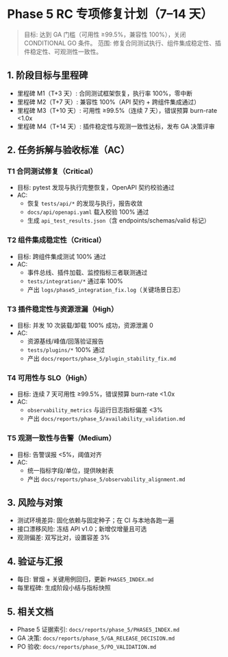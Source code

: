 # Phase 5 RC 专项修复计划（7–14 天）

> 目标: 达到 GA 门槛（可用性 ≥99.5%，兼容性 100%），关闭 CONDITIONAL GO 条件。
> 范围: 修复合同测试执行、组件集成稳定性、插件稳定性、可观测性一致性。

## 1. 阶段目标与里程碑
- 里程碑 M1（T+3 天）: 合同测试框架恢复，执行率 100%，零中断
- 里程碑 M2（T+7 天）: 兼容性 100%（API 契约 + 跨组件集成通过）
- 里程碑 M3（T+10 天）: 可用性 ≥99.5%（连续 7 天），错误预算 burn-rate <1.0x
- 里程碑 M4（T+14 天）: 插件稳定性与观测一致性达标，发布 GA 决策评审

## 2. 任务拆解与验收标准（AC）

### T1 合同测试修复（Critical）
- 目标: pytest 发现与执行完整恢复，OpenAPI 契约校验通过
- AC:
  - 恢复 `tests/api/*` 的发现与执行，报告收敛
  - `docs/api/openapi.yaml` 载入校验 100% 通过
  - 生成 `api_test_results.json`（含 endpoints/schemas/valid 标记）

### T2 组件集成稳定性（Critical）
- 目标: 跨组件集成测试 100% 通过
- AC:
  - 事件总线、插件加载、监控指标三者联测通过
  - `tests/integration/*` 通过率 100%
  - 产出 `logs/phase5_integration_fix.log`（关键场景日志）

### T3 插件稳定性与资源泄漏（High）
- 目标: 并发 10 次装载/卸载 100% 成功，资源泄漏 0
- AC:
  - 资源基线/峰值/回落验证报告
  - `tests/plugins/*` 100% 通过
  - 产出 `docs/reports/phase_5/plugin_stability_fix.md`

### T4 可用性与 SLO（High）
- 目标: 连续 7 天可用性 ≥99.5%，错误预算 burn-rate <1.0x
- AC:
  - `observability_metrics` 与运行日志指标偏差 <3%
  - 产出 `docs/reports/phase_5/availability_validation.md`

### T5 观测一致性与告警（Medium）
- 目标: 告警误报 <5%，阈值对齐
- AC:
  - 统一指标字段/单位，提供映射表
  - 产出 `docs/reports/phase_5/observability_alignment.md`

## 3. 风险与对策
- 测试环境差异: 固化依赖与固定种子；在 CI 与本地各跑一遍
- 接口漂移风险: 冻结 API v1.0；新增仅增量且可选
- 观测偏差: 双写比对，设置容差 3%

## 4. 验证与汇报
- 每日: 冒烟 + 关键用例回归，更新 `PHASE5_INDEX.md`
- 每里程碑: 生成阶段小结与指标快照

## 5. 相关文档
- Phase 5 证据索引: `docs/reports/phase_5/PHASE5_INDEX.md`
- GA 决策: `docs/reports/phase_5/GA_RELEASE_DECISION.md`
- PO 验收: `docs/reports/phase_5/PO_VALIDATION.md`
